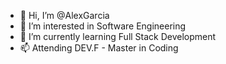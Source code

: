 - 👋 Hi, I’m @AlexGarcia
- 👀 I’m interested in Software Engineering
- 🌱 I’m currently learning Full Stack Development
- 📫 Attending DEV.F - Master in Coding

<!---
axlgarcia/axlgarcia is a ✨ special ✨ repository because its `README.md` (this file) appears on your GitHub profile.
You can click the Preview link to take a look at your changes.
--->
